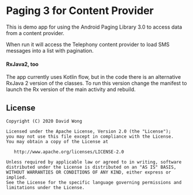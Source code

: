 # Paging 3 for Content Provider

This is demo app for using the Android Paging Library 3.0 to access data from a content provider.

When run it will access the Telephony content provider to load SMS messages into a list with pagination.

#### RxJava2, too

The app currently uses Kotlin flow, but in the code there is an alternative RxJava 2 version of the classes. To run this version change the manifest to launch the Rx version of the main activity and rebuild. 


## License

    Copyright (C) 2020 David Wong

    Licensed under the Apache License, Version 2.0 (the "License");
    you may not use this file except in compliance with the License.
    You may obtain a copy of the License at

       http://www.apache.org/licenses/LICENSE-2.0

    Unless required by applicable law or agreed to in writing, software
    distributed under the License is distributed on an "AS IS" BASIS,
    WITHOUT WARRANTIES OR CONDITIONS OF ANY KIND, either express or implied.
    See the License for the specific language governing permissions and
    limitations under the License.
